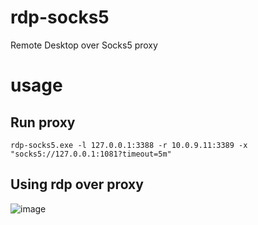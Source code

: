 # rdp-socks5
Remote Desktop over Socks5 proxy

# usage
## Run proxy
```
rdp-socks5.exe -l 127.0.0.1:3388 -r 10.0.9.11:3389 -x "socks5://127.0.0.1:1081?timeout=5m"
```
## Using rdp over proxy
![image](https://user-images.githubusercontent.com/8877695/180182226-711c0833-57c4-4e4f-9102-778f826e79fa.png)
